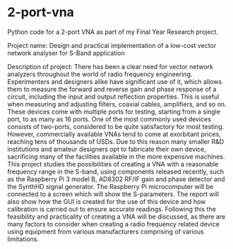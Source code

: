 # 2-port-vna
Python code for a 2-port VNA as part of my Final Year Research project.


Project name: Design and practical implementation of a low-cost vector network analyser for S-Band application

Description of project:
There has been a clear need for vector network analyzers throughout the world of radio frequency engineering. 
Experimenters and designers alike have significant use of it, which allows them to measure the forward and reverse gain and phase response of a circuit, 
including the input and output reflection properties. This is useful when measuring and adjusting filters, coaxial cables, amplifiers, and so on. 
These devices come with multiple ports for testing, starting from a single port, to as many as 16 ports. 
One of the most commonly used devices consists of two-ports, considered to be quite satisfactory for most testing. 
However, commercially available VNAs tend to come at exorbitant prices, reaching tens of thousands of USDs. 
Due to this reason many smaller R&D institutions and amateur designers opt to fabricate their own device, sacrificing many of the facilities 
available in the more expensive machines. This project studies the possibilities of creating a VNA with a reasonable frequency range in the S-band, 
using components released recently, such as the Raspberry Pi 3 model B, AD8302 RF/IF gain and phase detector and the SynthHD signal generator. 
The Raspberry Pi microcomputer will be connected to a screen which will show the S-parameters. The report will also show how the GUI is created 
for the use of this device and how calibration is carried out to ensure accurate readings. Following this the feasibility and practicality of 
creating a VNA will be discussed, as there are many factors to consider when creating a radio frequency related device using equipment from 
various manufacturers comprising of various limitations.
